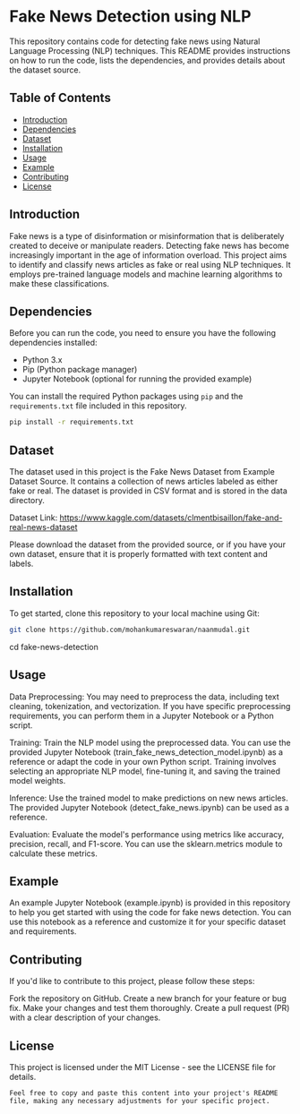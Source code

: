 # Fake News Detection using NLP

This repository contains code for detecting fake news using Natural Language Processing (NLP) techniques. This README provides instructions on how to run the code, lists the dependencies, and provides details about the dataset source.

## Table of Contents
- [Introduction](#introduction)
- [Dependencies](#dependencies)
- [Dataset](#dataset)
- [Installation](#installation)
- [Usage](#usage)
- [Example](#example)
- [Contributing](#contributing)
- [License](#license)

## Introduction

Fake news is a type of disinformation or misinformation that is deliberately created to deceive or manipulate readers. Detecting fake news has become increasingly important in the age of information overload. This project aims to identify and classify news articles as fake or real using NLP techniques. It employs pre-trained language models and machine learning algorithms to make these classifications.

## Dependencies

Before you can run the code, you need to ensure you have the following dependencies installed:

- Python 3.x
- Pip (Python package manager)
- Jupyter Notebook (optional for running the provided example)

You can install the required Python packages using `pip` and the `requirements.txt` file included in this repository.

```bash
pip install -r requirements.txt
```
## Dataset

The dataset used in this project is the Fake News Dataset from Example Dataset Source. It contains a collection of news articles labeled as either fake or real. The dataset is provided in CSV format and is stored in the data directory.

Dataset Link: https://www.kaggle.com/datasets/clmentbisaillon/fake-and-real-news-dataset

Please download the dataset from the provided source, or if you have your own dataset, ensure that it is properly formatted with text content and labels.

## Installation
To get started, clone this repository to your local machine using Git:

```bash
git clone https://github.com/mohankumareswaran/naanmudal.git
```

cd fake-news-detection
## Usage
Data Preprocessing: You may need to preprocess the data, including text cleaning, tokenization, and vectorization. If you have specific preprocessing requirements, you can perform them in a Jupyter Notebook or a Python script.

Training: Train the NLP model using the preprocessed data. You can use the provided Jupyter Notebook (train_fake_news_detection_model.ipynb) as a reference or adapt the code in your own Python script. Training involves selecting an appropriate NLP model, fine-tuning it, and saving the trained model weights.

Inference: Use the trained model to make predictions on new news articles. The provided Jupyter Notebook (detect_fake_news.ipynb) can be used as a reference.

Evaluation: Evaluate the model's performance using metrics like accuracy, precision, recall, and F1-score. You can use the sklearn.metrics module to calculate these metrics.

## Example
An example Jupyter Notebook (example.ipynb) is provided in this repository to help you get started with using the code for fake news detection. You can use this notebook as a reference and customize it for your specific dataset and requirements.

## Contributing
If you'd like to contribute to this project, please follow these steps:

Fork the repository on GitHub.
Create a new branch for your feature or bug fix.
Make your changes and test them thoroughly.
Create a pull request (PR) with a clear description of your changes.
## License
This project is licensed under the MIT License - see the LICENSE file for details.

```vbnet
Feel free to copy and paste this content into your project's README file, making any necessary adjustments for your specific project.
```

